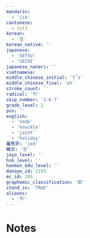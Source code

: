 ```yaml
---
mandarin:
  - 'jié'
cantonese:
  - zit3
korean:
  - '절'
korean_native: ''
japanese:
  - 'SETSU'
  - 'SECHI'
japanese_nanori: ''
vietnamese:
middle_chinese_initial: 't͡s'
middle_chinese_final: 'et'
stroke_count: ''
radical: '竹'
skip_number: '2-6-7'
grade_level: 2
pos: ''
english:
  - 'node'
  - 'knuckle'
  - 'joint'
  - 'holiday'
羅馬字: 'jed'
韓文: '젇'
joyo_level: ''
hsk_level: ''
hanmun_edu_level: ''
danayo_id: 2193
mc_id: 295
graphemic_classification: '即'
stand_in: 'TRUE'
aliases:
  - '节'
---
```


# Notes
